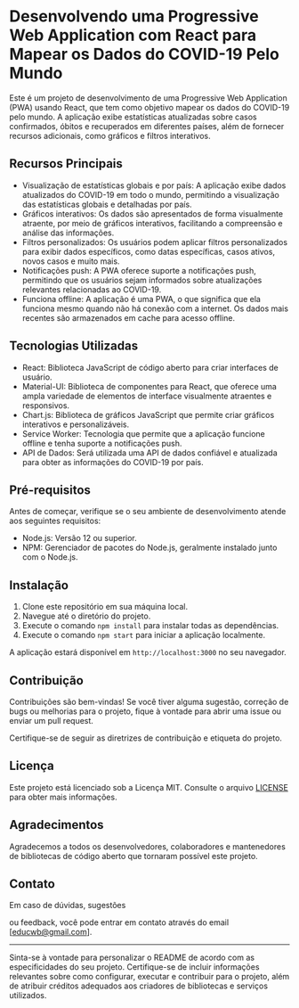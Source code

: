 # Desenvolvendo uma Progressive Web Application com React para Mapear os Dados do COVID-19 Pelo Mundo

Este é um projeto de desenvolvimento de uma Progressive Web Application (PWA) usando React, que tem como objetivo mapear os dados do COVID-19 pelo mundo. A aplicação exibe estatísticas atualizadas sobre casos confirmados, óbitos e recuperados em diferentes países, além de fornecer recursos adicionais, como gráficos e filtros interativos.

## Recursos Principais

- Visualização de estatísticas globais e por país: A aplicação exibe dados atualizados do COVID-19 em todo o mundo, permitindo a visualização das estatísticas globais e detalhadas por país.
- Gráficos interativos: Os dados são apresentados de forma visualmente atraente, por meio de gráficos interativos, facilitando a compreensão e análise das informações.
- Filtros personalizados: Os usuários podem aplicar filtros personalizados para exibir dados específicos, como datas específicas, casos ativos, novos casos e muito mais.
- Notificações push: A PWA oferece suporte a notificações push, permitindo que os usuários sejam informados sobre atualizações relevantes relacionadas ao COVID-19.
- Funciona offline: A aplicação é uma PWA, o que significa que ela funciona mesmo quando não há conexão com a internet. Os dados mais recentes são armazenados em cache para acesso offline.

## Tecnologias Utilizadas

- React: Biblioteca JavaScript de código aberto para criar interfaces de usuário.
- Material-UI: Biblioteca de componentes para React, que oferece uma ampla variedade de elementos de interface visualmente atraentes e responsivos.
- Chart.js: Biblioteca de gráficos JavaScript que permite criar gráficos interativos e personalizáveis.
- Service Worker: Tecnologia que permite que a aplicação funcione offline e tenha suporte a notificações push.
- API de Dados: Será utilizada uma API de dados confiável e atualizada para obter as informações do COVID-19 por país.

## Pré-requisitos

Antes de começar, verifique se o seu ambiente de desenvolvimento atende aos seguintes requisitos:

- Node.js: Versão 12 ou superior.
- NPM: Gerenciador de pacotes do Node.js, geralmente instalado junto com o Node.js.

## Instalação

1. Clone este repositório em sua máquina local.
2. Navegue até o diretório do projeto.
3. Execute o comando `npm install` para instalar todas as dependências.
4. Execute o comando `npm start` para iniciar a aplicação localmente.

A aplicação estará disponível em `http://localhost:3000` no seu navegador.

## Contribuição

Contribuições são bem-vindas! Se você tiver alguma sugestão, correção de bugs ou melhorias para o projeto, fique à vontade para abrir uma issue ou enviar um pull request.

Certifique-se de seguir as diretrizes de contribuição e etiqueta do projeto.

## Licença

Este projeto está licenciado sob a Licença MIT. Consulte o arquivo [LICENSE](LICENSE) para obter mais informações.

## Agradecimentos

Agradecemos a todos os desenvolvedores, colaboradores e mantenedores de bibliotecas de código aberto que tornaram possível este projeto.

## Contato

Em caso de dúvidas, sugestões

 ou feedback, você pode entrar em contato através do email [educwb@gmail.com].

---

Sinta-se à vontade para personalizar o README de acordo com as especificidades do seu projeto. Certifique-se de incluir informações relevantes sobre como configurar, executar e contribuir para o projeto, além de atribuir créditos adequados aos criadores de bibliotecas e serviços utilizados.